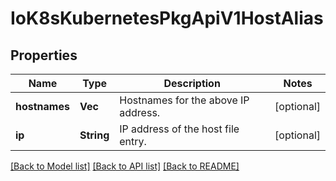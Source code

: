 # IoK8sKubernetesPkgApiV1HostAlias

## Properties
Name | Type | Description | Notes
------------ | ------------- | ------------- | -------------
**hostnames** | **Vec<String>** | Hostnames for the above IP address. | [optional] 
**ip** | **String** | IP address of the host file entry. | [optional] 

[[Back to Model list]](../README.md#documentation-for-models) [[Back to API list]](../README.md#documentation-for-api-endpoints) [[Back to README]](../README.md)


